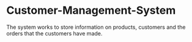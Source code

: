 # Customer-Management-System
The system works to store information on products, customers and the orders that the customers have made.
